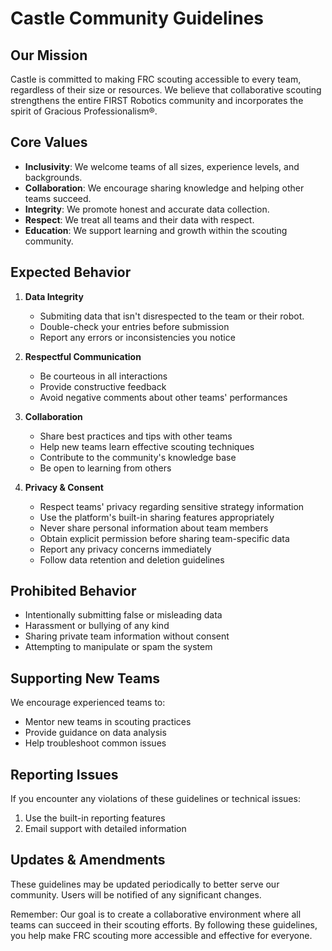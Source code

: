 # Castle Community Guidelines

## Our Mission
Castle is committed to making FRC scouting accessible to every team, regardless of their size or resources. We believe that collaborative scouting strengthens the entire FIRST Robotics community and incorporates the spirit of Gracious Professionalism®.

## Core Values
- **Inclusivity**: We welcome teams of all sizes, experience levels, and backgrounds.
- **Collaboration**: We encourage sharing knowledge and helping other teams succeed.
- **Integrity**: We promote honest and accurate data collection.
- **Respect**: We treat all teams and their data with respect.
- **Education**: We support learning and growth within the scouting community.

## Expected Behavior
1. **Data Integrity**
   - Submiting data that isn't disrespected to the team or their robot.
   - Double-check your entries before submission
   - Report any errors or inconsistencies you notice

2. **Respectful Communication**
   - Be courteous in all interactions
   - Provide constructive feedback
   - Avoid negative comments about other teams' performances

3. **Collaboration**
   - Share best practices and tips with other teams
   - Help new teams learn effective scouting techniques
   - Contribute to the community's knowledge base
   - Be open to learning from others

4. **Privacy & Consent**
   - Respect teams' privacy regarding sensitive strategy information
   - Use the platform's built-in sharing features appropriately
   - Never share personal information about team members
   - Obtain explicit permission before sharing team-specific data
   - Report any privacy concerns immediately
   - Follow data retention and deletion guidelines

## Prohibited Behavior
- Intentionally submitting false or misleading data
- Harassment or bullying of any kind
- Sharing private team information without consent
- Attempting to manipulate or spam the system

## Supporting New Teams
We encourage experienced teams to:
- Mentor new teams in scouting practices
- Provide guidance on data analysis
- Help troubleshoot common issues

## Reporting Issues
If you encounter any violations of these guidelines or technical issues:
1. Use the built-in reporting features
2. Email support with detailed information

## Updates & Amendments
These guidelines may be updated periodically to better serve our community. Users will be notified of any significant changes.

Remember: Our goal is to create a collaborative environment where all teams can succeed in their scouting efforts. By following these guidelines, you help make FRC scouting more accessible and effective for everyone.
